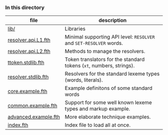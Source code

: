 ### In this directory

file | description
--- | ---
[lib/](../../../tree/master/lexeme-translator/lib)  | Libraries
[resolver.api.L1.fth](resolver.api.L1.fth)          | Minimal supporting API level: `RESOLVER` and `SET-RESOLVER` words.
[resolver.api.L2.fth](resolver.api.L2.fth)          | Methods to manage the resolvers.
[ttoken.stdlib.fth](ttoken.stdlib.fth)              | Token translators for the standard tokens (`xt`, numbers, strings).
[resolver.stdlib.fth](resolver.stdlib.fth)          | Resolvers for the standard lexeme types (words, literals).
[core.example.fth](core.example.fth)                | Example definitons of some standard words
[common.example.fth](common.example.fth)            | Support for some well known lexeme types and markup example.
[advanced.example.fth](advanced.example.fth)        | More elaborate technique examples.
[index.fth](index.fth)                              | Index file to load all at once.
